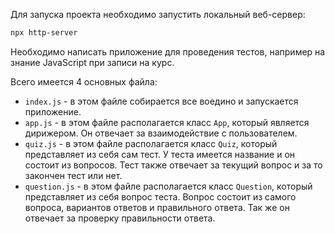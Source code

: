 Для запуска проекта необходимо запустить локальный веб-сервер:

```sh
npx http-server
```

Необходимо написать приложение для проведения тестов, 
например на знание JavaScript при записи на курс.

Всего имеется 4 основных файла:
* `index.js` - в этом файле собирается все воедино и запускается приложение.
* `app.js` - в этом файле располагается класс `App`, который является дирижером. 
Он отвечает за взаимодействие с пользователем.
* `quiz.js` - в этом файле располагается класс `Quiz`, который представляет из себя сам тест. 
У теста имеется название и он состоит из вопросов. 
Тест также отвечает за текущий вопрос и за то закончен тест или нет.
* `question.js` - в этом файле располагается класс `Question`, 
который представляет из себя вопрос теста. Вопрос состоит из самого вопроса, 
вариантов ответов и правильного ответа. Так же он отвечает за проверку правильности ответа.